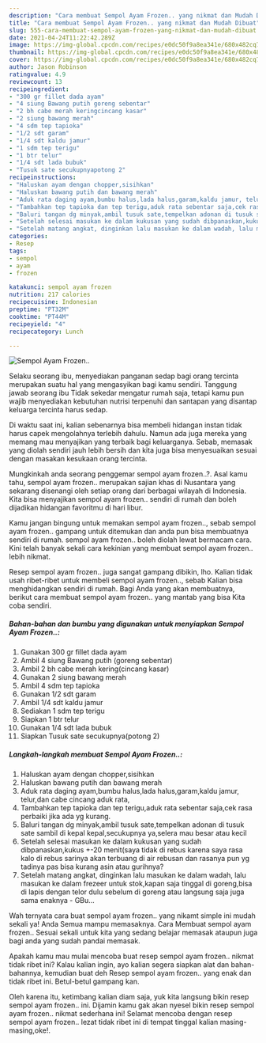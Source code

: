 ```yaml
---
description: "Cara membuat Sempol Ayam Frozen.. yang nikmat dan Mudah Dibuat"
title: "Cara membuat Sempol Ayam Frozen.. yang nikmat dan Mudah Dibuat"
slug: 555-cara-membuat-sempol-ayam-frozen-yang-nikmat-dan-mudah-dibuat
date: 2021-04-24T11:22:42.289Z
image: https://img-global.cpcdn.com/recipes/e0dc50f9a8ea341e/680x482cq70/sempol-ayam-frozen-foto-resep-utama.jpg
thumbnail: https://img-global.cpcdn.com/recipes/e0dc50f9a8ea341e/680x482cq70/sempol-ayam-frozen-foto-resep-utama.jpg
cover: https://img-global.cpcdn.com/recipes/e0dc50f9a8ea341e/680x482cq70/sempol-ayam-frozen-foto-resep-utama.jpg
author: Jason Robinson
ratingvalue: 4.9
reviewcount: 13
recipeingredient:
- "300 gr fillet dada ayam"
- "4 siung Bawang putih goreng sebentar"
- "2 bh cabe merah keringcincang kasar"
- "2 siung bawang merah"
- "4 sdm tep tapioka"
- "1/2 sdt garam"
- "1/4 sdt kaldu jamur"
- "1 sdm tep terigu"
- "1 btr telur"
- "1/4 sdt lada bubuk"
- "Tusuk sate secukupnyapotong 2"
recipeinstructions:
- "Haluskan ayam dengan chopper,sisihkan"
- "Haluskan bawang putih dan bawang merah"
- "Aduk rata daging ayam,bumbu halus,lada halus,garam,kaldu jamur, telur,dan cabe cincang aduk rata,"
- "Tambahkan tep tapioka dan tep terigu,aduk rata sebentar saja,cek rasa perbaiki jika ada yg kurang."
- "Baluri tangan dg minyak,ambil tusuk sate,tempelkan adonan di tusuk sate sambil di kepal kepal,secukupnya ya,selera mau besar atau kecil"
- "Setelah selesai masukan ke dalam kukusan yang sudah dibpanaskan,kukus +-20 menit(saya tidak di rebus karena saya rasa kalo di rebus sarinya akan terbuang di air rebusan dan rasanya pun yg tadinya pas bisa kurang asin atau gurihnya?"
- "Setelah matang angkat, dinginkan lalu masukan ke dalam wadah, lalu masukan ke dalam frezeer untuk stok,kapan saja tinggal di goreng,bisa di lapis dengan telor dulu sebelum di goreng atau langsung saja juga sama enaknya GBu..."
categories:
- Resep
tags:
- sempol
- ayam
- frozen

katakunci: sempol ayam frozen 
nutrition: 217 calories
recipecuisine: Indonesian
preptime: "PT32M"
cooktime: "PT44M"
recipeyield: "4"
recipecategory: Lunch

---
```



![Sempol Ayam Frozen..](https://img-global.cpcdn.com/recipes/e0dc50f9a8ea341e/680x482cq70/sempol-ayam-frozen-foto-resep-utama.jpg)

Selaku seorang ibu, menyediakan panganan sedap bagi orang tercinta merupakan suatu hal yang mengasyikan bagi kamu sendiri. Tanggung jawab seorang ibu Tidak sekedar mengatur rumah saja, tetapi kamu pun wajib menyediakan kebutuhan nutrisi terpenuhi dan santapan yang disantap keluarga tercinta harus sedap.

Di waktu  saat ini, kalian sebenarnya bisa membeli hidangan instan tidak harus capek mengolahnya terlebih dahulu. Namun ada juga mereka yang memang mau menyajikan yang terbaik bagi keluarganya. Sebab, memasak yang diolah sendiri jauh lebih bersih dan kita juga bisa menyesuaikan sesuai dengan masakan kesukaan orang tercinta. 



Mungkinkah anda seorang penggemar sempol ayam frozen..?. Asal kamu tahu, sempol ayam frozen.. merupakan sajian khas di Nusantara yang sekarang disenangi oleh setiap orang dari berbagai wilayah di Indonesia. Kita bisa menyajikan sempol ayam frozen.. sendiri di rumah dan boleh dijadikan hidangan favoritmu di hari libur.

Kamu jangan bingung untuk memakan sempol ayam frozen.., sebab sempol ayam frozen.. gampang untuk ditemukan dan anda pun bisa membuatnya sendiri di rumah. sempol ayam frozen.. boleh diolah lewat bermacam cara. Kini telah banyak sekali cara kekinian yang membuat sempol ayam frozen.. lebih nikmat.

Resep sempol ayam frozen.. juga sangat gampang dibikin, lho. Kalian tidak usah ribet-ribet untuk membeli sempol ayam frozen.., sebab Kalian bisa menghidangkan sendiri di rumah. Bagi Anda yang akan membuatnya, berikut cara membuat sempol ayam frozen.. yang mantab yang bisa Kita coba sendiri.

<!--inarticleads1-->

##### Bahan-bahan dan bumbu yang digunakan untuk menyiapkan Sempol Ayam Frozen..:

1. Gunakan 300 gr fillet dada ayam
1. Ambil 4 siung Bawang putih (goreng sebentar)
1. Ambil 2 bh cabe merah kering(cincang kasar)
1. Gunakan 2 siung bawang merah
1. Ambil 4 sdm tep tapioka
1. Gunakan 1/2 sdt garam
1. Ambil 1/4 sdt kaldu jamur
1. Sediakan 1 sdm tep terigu
1. Siapkan 1 btr telur
1. Gunakan 1/4 sdt lada bubuk
1. Siapkan Tusuk sate secukupnya(potong 2)




<!--inarticleads2-->

##### Langkah-langkah membuat Sempol Ayam Frozen..:

1. Haluskan ayam dengan chopper,sisihkan
1. Haluskan bawang putih dan bawang merah
1. Aduk rata daging ayam,bumbu halus,lada halus,garam,kaldu jamur, telur,dan cabe cincang aduk rata,
1. Tambahkan tep tapioka dan tep terigu,aduk rata sebentar saja,cek rasa perbaiki jika ada yg kurang.
1. Baluri tangan dg minyak,ambil tusuk sate,tempelkan adonan di tusuk sate sambil di kepal kepal,secukupnya ya,selera mau besar atau kecil
1. Setelah selesai masukan ke dalam kukusan yang sudah dibpanaskan,kukus +-20 menit(saya tidak di rebus karena saya rasa kalo di rebus sarinya akan terbuang di air rebusan dan rasanya pun yg tadinya pas bisa kurang asin atau gurihnya?
1. Setelah matang angkat, dinginkan lalu masukan ke dalam wadah, lalu masukan ke dalam frezeer untuk stok,kapan saja tinggal di goreng,bisa di lapis dengan telor dulu sebelum di goreng atau langsung saja juga sama enaknya - GBu...




Wah ternyata cara buat sempol ayam frozen.. yang nikamt simple ini mudah sekali ya! Anda Semua mampu memasaknya. Cara Membuat sempol ayam frozen.. Sesuai sekali untuk kita yang sedang belajar memasak ataupun juga bagi anda yang sudah pandai memasak.

Apakah kamu mau mulai mencoba buat resep sempol ayam frozen.. nikmat tidak ribet ini? Kalau kalian ingin, ayo kalian segera siapkan alat dan bahan-bahannya, kemudian buat deh Resep sempol ayam frozen.. yang enak dan tidak ribet ini. Betul-betul gampang kan. 

Oleh karena itu, ketimbang kalian diam saja, yuk kita langsung bikin resep sempol ayam frozen.. ini. Dijamin kamu gak akan nyesel bikin resep sempol ayam frozen.. nikmat sederhana ini! Selamat mencoba dengan resep sempol ayam frozen.. lezat tidak ribet ini di tempat tinggal kalian masing-masing,oke!.


